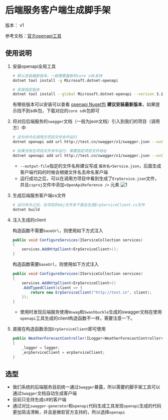 # 后端服务客户端生成脚手架

版本： v1

参考文档：[官方openapi工具](https://docs.microsoft.com/zh-cn/aspnet/core/web-api/microsoft.dotnet-openapi?view=aspnetcore-3.1)

## 使用说明

1. 安装openapi全局工具

    ```bash
    # 默认安装最新版本，一般需要最新的core sdk支持
    dotnet tool install -g Microsoft.dotnet-openapi

    # 安装指定版本
    dotnet tool install --global Microsoft.dotnet-openapi --version 3.1.2
    ```
    有哪些版本可以安装可以查看 [openapi Nuget包](https://www.nuget.org/packages/Microsoft.dotnet-openapi/)
    **建议安装最新版本**，如果提示找不到sdk包，下载对应的`core sdk`包即可

1. 将对应后端服务的`swagger`文档（一般为json文档）引入到我们的项目（调用方）中

    ```bash
    # 这句命令在调用方项目文件夹中运行
    dotnet openapi add url http://test.cn/swagger/v1/swagger.json --output-file ErpService.json

    # 如果没有在项目文件夹中运行，需要指定项目文件地址
    dotnet openapi add url http://test.cn/swagger/v1/swagger.json --output-file ErpService.json --updateProject apiclient.csproj
    ```
    * `--output-file`指定的文件名称建议写成 `服务名+Service.json`，后面生成客户端代码的时候会根据文件名去命名客户端
    * 运行成功之后，可以在调用方项目中看到生成了`ErpService.json`文件，并且`csproj`文件中添加`<OpenApiReference />` 元素
    ![1](http://cdn.go99.top/docs/code/dotnet/tools/openapi1.png)

1. 生成后端服务客户端cs文件

    ```bash
    # 运行命令之后，在项目的obj文件夹下面会生成ErpServiceClient.cs文件
    dotnet build
    ```
1. 注入生成的client
    
    构造函数不需要`baseUrl`，则使用如下方式注入

    ```csharp
    public void ConfigureServices(IServiceCollection services)
    {
        services.AddHttpClient<ErpServiceClient>();
    }
    ```

    构造函数需要`baseUrl`，则使用如下方式注入

    ```csharp
    public void ConfigureServices(IServiceCollection services)
    {
        services.AddHttpClient<ErpServiceClient>()
        .AddTypedClient(client => {
            return new ErpServiceClient("http://test.cn", client);
        });
    }
    ```
    * 使用时发现后端服务使用`Nswag`和`Swashbuckle`生成的swagger文档在使用`openapi`工具生成的client构造函数不一样，需要注意一下。

1. 直接在构造函数添加`ErpServiceClient`即可使用

    ```csharp
    public WeatherForecastController(ILogger<WeatherForecastController> logger, ErpServiceClient erpServiceClient)
    {
        _logger = logger;
        _erpServiceClient = erpServiceClient;
    }
    ```

## 选型

* 我们系统的后端服务目前统一通过`Swagger`暴露，所以需要的脚手架工具可以通过`Swagger`文档自动生成客户端
* 目前只支持生成c#的客户端
* 通过对比`swagger-generator`和`openapi`代码生成工具发现`openapi`生成的代码更加简洁清晰，并且是微软官方支持的，所以选择`openapi`